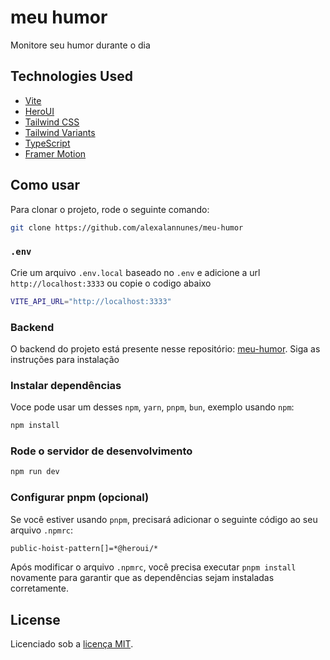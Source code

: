 # meu humor

Monitore seu humor durante o dia

## Technologies Used

- [Vite](https://vitejs.dev/guide/)
- [HeroUI](https://heroui.com)
- [Tailwind CSS](https://tailwindcss.com)
- [Tailwind Variants](https://tailwind-variants.org)
- [TypeScript](https://www.typescriptlang.org)
- [Framer Motion](https://www.framer.com/motion)

## Como usar

Para clonar o projeto, rode o seguinte comando:

```bash
git clone https://github.com/alexalannunes/meu-humor
```

### `.env`

Crie um arquivo `.env.local` baseado no `.env` e adicione a url `http://localhost:3333` ou copie o codigo abaixo

```bash
VITE_API_URL="http://localhost:3333"
```

### Backend

O backend do projeto está presente nesse repositório: [meu-humor](https://github.com/erikpablo/meu-humor). Siga as instruções para instalação

### Instalar dependências

Voce pode usar um desses `npm`, `yarn`, `pnpm`, `bun`, exemplo usando `npm`:

```bash
npm install
```

### Rode o servidor de desenvolvimento

```bash
npm run dev
```

### Configurar pnpm (opcional)

Se você estiver usando `pnpm`, precisará adicionar o seguinte código ao seu arquivo `.npmrc`:

```bash
public-hoist-pattern[]=*@heroui/*
```

Após modificar o arquivo `.npmrc`, você precisa executar `pnpm install` novamente para garantir que as dependências sejam instaladas corretamente.

## License

Licenciado sob a [licença MIT](https://github.com/heroui-inc/vite-template/blob/main/LICENSE).